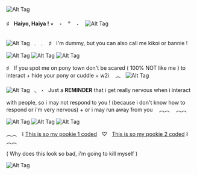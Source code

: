 ![Alt Tag](https://64.media.tumblr.com/904d33126515e0dbab9ad0bddc22a7bc/011185eda437489c-ca/s2048x3072/ca2fab7a2e7c5d41fc1e60a8154a61fa5ab5e613.pnj)

♯ㅤ**Haiyo, Haiya !** ⭑ ㅤ༝ ㅤ° ㅤ˖ㅤ ![Alt Tag](https://64.media.tumblr.com/702e892ef87344ec8eac94574b25498f/3a1dd0d929d3562e-7d/s75x75_c1/b1af0afb2d3d22c2f282ad2069ba8706416cc79d.gifv)

![Alt Tag](https://files.catbox.moe/2w6fkt.gif)ㅤ𓈒ㅤ𓈒 ㅤ♯ㅤI'm dummy, but you can also call me kikoi or bannie ! 

![Alt Tag](https://64.media.tumblr.com/dc5466fa52ff0b5883439564286270ce/147e422eed2ecc0d-d3/s100x200/f9d4e1ca6ba671f2ee10f50c804937919dd0c394.pnj) ![Alt Tag](https://64.media.tumblr.com/e7df767de43abdac1fb9e8b1f8ff8047/147e422eed2ecc0d-7d/s100x200/43a9ddc705f1e128b75d0ab745d75f405947bae8.pnj) ![Alt Tag](https://64.media.tumblr.com/8f084945f0f4f94450c475106a4aeb3f/3bf9185d18abb95b-8d/s100x200/2f4bd3b264f612783d0f941d3a7657e725257230.pnj)

♯ㅤIf you spot me on pony town don't be scared ( 100% NOT like me ) to interact + hide your pony or cuddle + w2i ㅤ︵ㅤ![Alt Tag](https://64.media.tumblr.com/48d355ab2558992c964aaa251de9c7fb/ea08c8c0ae432918-13/s75x75_c1/718ad8ca2b73a6fa74567531f250a668e10a4052.gifv)

![Alt Tag](https://64.media.tumblr.com/07a02480e07bf5757cb5b3a27b8d1bfb/87486bac24743c22-8a/s75x75_c1/bf4d1a3ad2825e7770bd97e9f6c7f58669b0177a.gifv)ㅤ◟ㅤ༝ㅤJust a **REMINDER** that i get really nervous when i interact with people, so i may not respond to you ! (because i don't know how to respond or i'm very nervous) + or i may run away from you ㅤ︵︵ ㅤ︵︵

![Alt Tag](https://64.media.tumblr.com/2d69babfb331de34cbc5e4f2f234d734/cf682233aa864a9e-b0/s100x200/15e2b5bff1501649b759b21d7dec31ae858f3ead.gifv) ![Alt Tag](https://64.media.tumblr.com/748221bdf632e7f387bd2834a893de59/bfaaeb60d3ffc0b4-71/s100x200/000a982f7d005dec0194f07dc74a8aa5516d288b.pnj) ![Alt Tag](https://64.media.tumblr.com/781a146cfa0079b16c9c5c35100e78ad/bfaaeb60d3ffc0b4-d9/s250x400/857d744c1b6a665bb14a00b18258eeb030e97bf6.gifv)

︵︵ㅤ꒰ [This is so my pookie 1 coded](https://www.youtube.com/watch?v=f5QbWqCKQ0o)ㅤ♡︎ㅤ[This is so my pookie 2 coded](https://www.youtube.com/watch?v=QW-RH1wAz04) ꒱ㅤ︵︵

( Why does this look so bad, i'm going to kill myself )

![Alt Tag](https://64.media.tumblr.com/a9cfd00c04c3a0eff81bc5b072ec8388/011185eda437489c-7d/s2048x3072/75176a4fbd6b85048e5e3bece3365e6ac4ae41ac.pnj)

